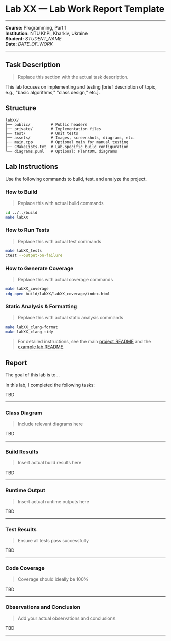# Lab XX — Lab Work Report Template
 
---
**Course:** Programming, Part 1  
**Institution:** NTU KhPI, Kharkiv, Ukraine  
**Student:** _STUDENT_NAME_  
**Date:** _DATE_OF_WORK_  
 
---
 
## Task Description
 
> Replace this section with the actual task description.
 
This lab focuses on implementing and testing [brief description of topic, e.g., "basic algorithms," "class design," etc.].
 
## Structure
 
```text
labXX/
├── public/         # Public headers
├── private/        # Implementation files
├── test/           # Unit tests
├── assets/         # Images, screenshots, diagrams, etc.
├── main.cpp        # Optional main for manual testing
├── CMakeLists.txt  # Lab-specific build configuration
└── diagrams.puml   # Optional: PlantUML diagrams
```
 
## Lab Instructions
 
Use the following commands to build, test, and analyze the project.
 
### How to Build
 
> Replace this with actual build commands
 
```bash
cd ../../build
make labXX
```
 
### How to Run Tests
 
> Replace this with actual test commands
 
```bash
make labXX_tests
ctest --output-on-failure
```
 
### How to Generate Coverage
 
> Replace this with actual coverage commands
 
```bash
make labXX_coverage
xdg-open build/labXX/labXX_coverage/index.html
```
 
### Static Analysis & Formatting
 
> Replace this with actual static analysis commands
 
```bash
make labXX_clang-format
make labXX_clang-tidy
```
 
> For detailed instructions, see the main [project README](../../README.md) and the [example lab README](../../labXX/README.md).
 
## Report
 
The goal of this lab is to...
 
In this lab, I completed the following tasks:
 
TBD
 
---
 
### Class Diagram
 
> Include relevant diagrams here
 
TBD
 
---
 
### Build Results
 
> Insert actual build results here
 
TBD
 
---
 
### Runtime Output
 
> Insert actual runtime outputs here
 
TBD
 
---
 
### Test Results
 
> Ensure all tests pass successfully
 
TBD
 
---
 
### Code Coverage
 
> Coverage should ideally be 100%
 
TBD
 
---
 
### Observations and Conclusion
 
> Add your actual observations and conclusions
 
TBD
 
---
 
